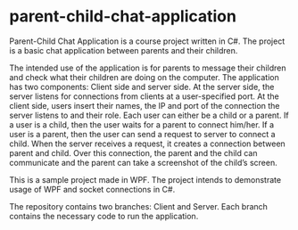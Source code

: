 # parent-child-chat-application

Parent-Child Chat Application is a course project written in C#. The project is a basic chat application between parents and their children. 

The intended use of the application is for parents to message their children and check what their children are doing on the computer. The application has two components: Client side and server side. At the server side, the server listens for connections from clients at a user-specified port. At the client side, users insert their names, the IP and port of the connection the server listens to and their role. Each user can either be a child or a parent. If a user is a child, then the user waits for a parent to connect him/her. If a user is a parent, then the user can send a request to server to connect a child. When the server receives a request, it creates a connection between parent and child. Over this connection, the parent and the child can communicate and the parent can take a screenshot of the child’s screen.

This is a sample project made in WPF. The project intends to demonstrate usage of WPF and socket connections in C#. 

The repository contains two branches: Client and Server. Each branch contains the necessary code to run the application. 
